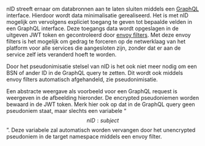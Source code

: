 nID streeft ernaar om databronnen aan te laten sluiten middels een [GraphQL](https://graphql.org/) interface. Hierdoor wordt data minimalisatie gerealiseerd. Het is met nID mogelijk om vervolgens expliciet toegang te geven tot bepaalde velden in een GraphQL interface. Deze toegangs data wordt opgeslagen in de uitgeven JWT token en gecontroleerd door [envoy filters](https://www.envoyproxy.io/docs/envoy/latest/configuration/http/http_filters/http_filters). Met deze envoy filters is het mogelijk om gedrag te forceren op de netwerklaag van het platform voor alle services die aangesloten zijn, zonder dat er aan de service zelf iets veranderd hoeft te worden.

<!-- ![GraphQL](graphql1.png) -->

Door het pseudonimisatie stelsel van nID is het ook niet meer nodig om een BSN of ander ID in de GraphQL query te zetten. Dit wordt ook middels envoy filters automatisch afgehandeld, zie pseudonimisatie.

Een abstracte weergave als voorbeeld voor een GraphQL request is weergeven in de afbeelding hieronder. De encrypted pseudoniemen worden bewaard in de JWT token. Merk hier ook op dat in de GraphQL query geen pseudoniem staat, maar slechts een variabele “$$nID:subject$$”. Deze variabele zal automatisch worden vervangen door het unencrypted pseudoniem in de target namespace middels een envoy filter.

<!-- ![GraphQL](graphql2.png) -->
